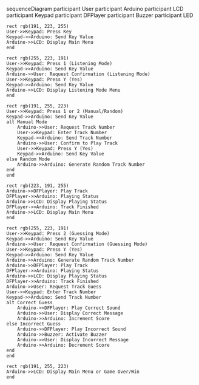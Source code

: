 sequenceDiagram
    participant User
    participant Arduino
    participant LCD
    participant Keypad
    participant DFPlayer
    participant Buzzer
    participant LED

    rect rgb(191, 223, 255)
    User->>Keypad: Press Key
    Keypad->>Arduino: Send Key Value
    Arduino->>LCD: Display Main Menu
    end

    rect rgb(255, 223, 191)
    User->>Keypad: Press 1 (Listening Mode)
    Keypad->>Arduino: Send Key Value
    Arduino->>User: Request Confirmation (Listening Mode)
    User->>Keypad: Press Y (Yes)
    Keypad->>Arduino: Send Key Value
    Arduino->>LCD: Display Listening Mode Menu
    end

    rect rgb(191, 255, 223)
    User->>Keypad: Press 1 or 2 (Manual/Random)
    Keypad->>Arduino: Send Key Value
    alt Manual Mode
        Arduino->>User: Request Track Number
        User->>Keypad: Enter Track Number
        Keypad->>Arduino: Send Track Number
        Arduino->>User: Confirm to Play Track
        User->>Keypad: Press Y (Yes)
        Keypad->>Arduino: Send Key Value
    else Random Mode
        Arduino->>Arduino: Generate Random Track Number
    end
    end

    rect rgb(223, 191, 255)
    Arduino->>DFPlayer: Play Track
    DFPlayer->>Arduino: Playing Status
    Arduino->>LCD: Display Playing Status
    DFPlayer->>Arduino: Track Finished
    Arduino->>LCD: Display Main Menu
    end

    rect rgb(255, 223, 191)
    User->>Keypad: Press 2 (Guessing Mode)
    Keypad->>Arduino: Send Key Value
    Arduino->>User: Request Confirmation (Guessing Mode)
    User->>Keypad: Press Y (Yes)
    Keypad->>Arduino: Send Key Value
    Arduino->>Arduino: Generate Random Track Number
    Arduino->>DFPlayer: Play Track
    DFPlayer->>Arduino: Playing Status
    Arduino->>LCD: Display Playing Status
    DFPlayer->>Arduino: Track Finished
    Arduino->>User: Request Track Guess
    User->>Keypad: Enter Track Number
    Keypad->>Arduino: Send Track Number
    alt Correct Guess
        Arduino->>DFPlayer: Play Correct Sound
        Arduino->>User: Display Correct Message
        Arduino->>Arduino: Increment Score
    else Incorrect Guess
        Arduino->>DFPlayer: Play Incorrect Sound
        Arduino->>Buzzer: Activate Buzzer
        Arduino->>User: Display Incorrect Message
        Arduino->>Arduino: Decrement Score
    end
    end

    rect rgb(191, 255, 223)
    Arduino->>LCD: Display Main Menu or Game Over/Win
    end

